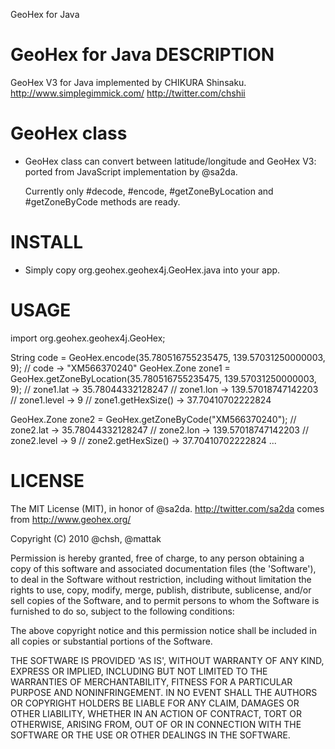 GeoHex for Java

# GeoHex for Java DESCRIPTION
GeoHex V3 for Java implemented by CHIKURA Shinsaku.
http://www.simplegimmick.com/
http://twitter.com/chshii

# GeoHex class
* GeoHex class can convert between latitude/longitude and GeoHex
  V3: ported from JavaScript implementation by @sa2da.

  Currently only #decode, #encode, #getZoneByLocation and #getZoneByCode methods are ready.

# INSTALL
* Simply copy org.geohex.geohex4j.GeoHex.java into your app.

# USAGE

  import org.geohex.geohex4j.GeoHex;

  String code = GeoHex.encode(35.780516755235475, 139.57031250000003, 9);
  // code -> "XM566370240"
  GeoHex.Zone zone1 = GeoHex.getZoneByLocation(35.780516755235475, 139.57031250000003, 9);
  // zone1.lat -> 35.78044332128247
  // zone1.lon -> 139.57018747142203
  // zone1.level -> 9
  // zone1.getHexSize() -> 37.70410702222824

  GeoHex.Zone zone2 = GeoHex.getZoneByCode("XM566370240");
  // zone2.lat -> 35.78044332128247
  // zone2.lon -> 139.57018747142203
  // zone2.level -> 9
  // zone2.getHexSize() -> 37.70410702222824
  ...

# LICENSE

The MIT License (MIT), in honor of @sa2da. http://twitter.com/sa2da
comes from http://www.geohex.org/

Copyright (C) 2010 @chsh, @mattak

Permission is hereby granted, free of charge, to any person obtaining
a copy of this software and associated documentation files (the
'Software'), to deal in the Software without restriction, including
without limitation the rights to use, copy, modify, merge, publish,
distribute, sublicense, and/or sell copies of the Software, and to
permit persons to whom the Software is furnished to do so, subject to
the following conditions:

The above copyright notice and this permission notice shall be
included in all copies or substantial portions of the Software.

THE SOFTWARE IS PROVIDED 'AS IS', WITHOUT WARRANTY OF ANY KIND,
EXPRESS OR IMPLIED, INCLUDING BUT NOT LIMITED TO THE WARRANTIES OF
MERCHANTABILITY, FITNESS FOR A PARTICULAR PURPOSE AND NONINFRINGEMENT.
IN NO EVENT SHALL THE AUTHORS OR COPYRIGHT HOLDERS BE LIABLE FOR ANY
CLAIM, DAMAGES OR OTHER LIABILITY, WHETHER IN AN ACTION OF CONTRACT,
TORT OR OTHERWISE, ARISING FROM, OUT OF OR IN CONNECTION WITH THE
SOFTWARE OR THE USE OR OTHER DEALINGS IN THE SOFTWARE.
